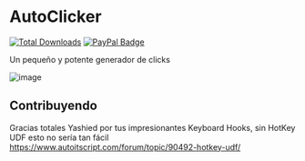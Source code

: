 # AutoClicker
[![Total Downloads](https://img.shields.io/github/downloads/LuSlower/AutoClicker/total.svg)](https://github.com/LuSlower/AutoClicker/releases) [![PayPal Badge](https://img.shields.io/badge/PayPal-003087?logo=paypal&logoColor=fff&style=flat)](https://paypal.me/eldontweaks) 

Un pequeño y potente generador de clicks

![image](https://github.com/LuSlower/AutoClicker/assets/148411728/b76d7704-bdce-4439-b741-aa42583a89a1)

## Contribuyendo
Gracias totales Yashied por tus impresionantes Keyboard Hooks, sin HotKey UDF esto no sería tan fácil
https://www.autoitscript.com/forum/topic/90492-hotkey-udf/

